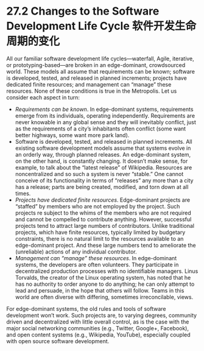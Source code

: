 27.2 Changes to the Software Development Life Cycle 软件开发生命周期的变化
===

All our familiar software development life cycles—waterfall, Agile, iterative, or prototyping-based—are broken in an edge-dominant, crowdsourced world. These models all assume that requirements can be known; software is developed, tested, and released in planned increments; projects have dedicated finite resources; and management can “manage” these resources. None of these conditions is true in the Metropolis. Let us consider each aspect in turn:

* _Requirements can be known_. In edge-dominant systems, requirements emerge from its individuals, operating independently. Requirements are never knowable in any global sense and they will inevitably conflict, just as the requirements of a city’s inhabitants often conflict (some want better highways, some want more park land).
* Software is developed, tested, and released in planned increments. All existing software development models assume that systems evolve in an orderly way, through planned releases. An edge-dominant system, on the other hand, is constantly changing. It doesn’t make sense, for example, to talk about the “latest release” of Wikipedia. Resources are noncentralized and so such a system is never “stable.” One cannot conceive of its functionality in terms of “releases” any more than a city has a release; parts are being created, modified, and torn down at all times.
* _Projects have dedicated finite resources_. Edge-dominant projects are “staffed” by members who are not employed by the project. Such projects re subject to the whims of the members who are not required and cannot be compelled to contribute anything. However, successful projects tend to attract large numbers of contributors. Unlike traditional projects, which have finite resources, typically limited by budgetary constraints, there is no natural limit to the resources available to an edge-dominant project. And these large numbers tend to ameliorate the (unreliable) actions of any individual contributor.
* _Management can “manage” these resources_. In edge-dominant systems, the developers are often volunteers. They participate in decentralized production processes with no identifiable managers. Linus Torvalds, the creator of the Linux operating system, has noted that he has no authority to order anyone to do anything; he can only attempt to lead and persuade, in the hope that others will follow. Teams in this world are often diverse with differing, sometimes irreconcilable, views.

For edge-dominant systems, the old rules and tools of software development won’t work. Such projects are, to varying degrees, community driven and decentralized with little overall control, as is the case with the major social networking communities (e.g., Twitter, Google+, Facebook), and open content systems (e.g., Wikipedia, YouTube), especially coupled with open source software development.
